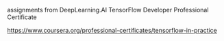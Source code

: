 assignments from DeepLearning.AI TensorFlow Developer Professional Certificate

https://www.coursera.org/professional-certificates/tensorflow-in-practice

